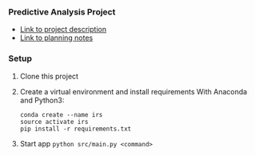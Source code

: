 ### Predictive Analysis Project
- [Link to project description](https://kaggle.com/c/rossmann-store-sales/data)
- [Link to planning notes](https://drive.google.com/drive/folders/1LPEJu1_YDCzkdOEA4zpZfkf7RXBGHftR)

### Setup
1. Clone this project
2. Create a virtual environment and install requirements
With Anaconda and Python3:

    ```
    conda create --name irs
    source activate irs
    pip install -r requirements.txt
    ```

3. Start app `python src/main.py <command>`